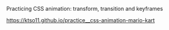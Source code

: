 Practicing CSS animation: transform, transition and keyframes

https://ktso11.github.io/practice__css-animation-mario-kart